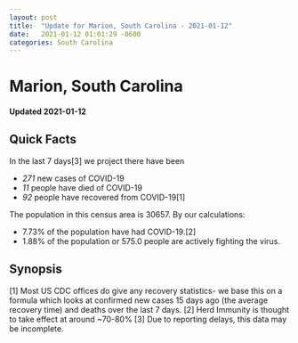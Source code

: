 ```yaml
---
layout: post
title:  "Update for Marion, South Carolina - 2021-01-12"
date:   2021-01-12 01:01:29 -0600
categories: South Carolina
---
```


# Marion, South Carolina
#### Updated 2021-01-12

## Quick Facts

In the last 7 days[3] we project there have been
- *271* new cases of COVID-19
- *11* people have died of COVID-19
- *92* people have recovered from COVID-19[1]

The population in this census area is 30657. By our calculations:
- 7.73% of the population have had COVID-19.[2]
- 1.88% of the population or 575.0 people are actively fighting the virus.

## Synopsis




[1] Most US CDC offices do give any recovery statistics- we base this on a formula which looks at confirmed new cases
15 days ago (the average recovery time) and deaths over the last 7 days.
[2] Herd Immunity is thought to take effect at around ~70-80%
[3] Due to reporting delays, this data may be incomplete. 
    